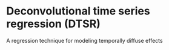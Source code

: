 # Deconvolutional time series regression (DTSR)
A regression technique for modeling temporally diffuse effects
